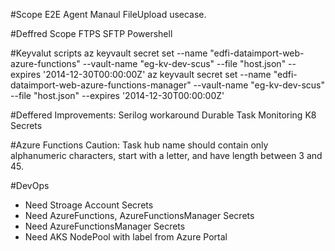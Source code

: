 #Scope
E2E Agent Manaul FileUpload usecase.

#Deffred Scope
FTPS
SFTP
Powershell

#Keyvalut scripts
az keyvault secret set --name "edfi-dataimport-web-azure-functions" --vault-name "eg-kv-dev-scus" --file "host.json" --expires '2014-12-30T00:00:00Z'
az keyvault secret set --name "edfi-dataimport-web-azure-functions-manager" --vault-name "eg-kv-dev-scus" --file "host.json" --expires '2014-12-30T00:00:00Z'

#Deffered Improvements:
Serilog workaround
Durable Task Monitoring
K8 Secrets

#Azure Functions Caution:
Task hub name should contain only alphanumeric characters, start with a letter, and have length between 3 and 45.

#DevOps 
- Need Stroage Account Secrets
- Need AzureFunctions, AzureFunctionsManager Secrets
- Need AzureFunctionsManager Secrets
- Need AKS NodePool with label from Azure Portal
